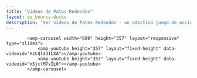 ```yaml
---
title: "Videos de Patos Redondos"
layout: es_bouncy-ducks
description: "Ver videos de Patos Redondos - un adictivo juego de acción, disponible para Android (Google Play), Windows (Tienda Windows) y Tizen."
---
```

			<amp-carousel width="600" height="357" layout="responsive" type="slides">
				<amp-youtube height="357" layout="fixed-height" data-videoid="HzLQl4d1LXA"></amp-youtube>
				<amp-youtube height="357" layout="fixed-height" data-videoid="mSjctM7vIL0"></amp-youtube>
			</amp-carousel>